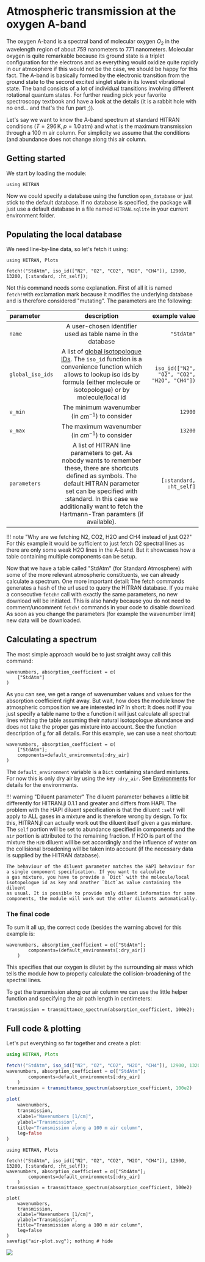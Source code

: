 # Atmospheric transmission at the oxygen A-band

The oxygen A-band is a spectral band of molecular oxygen $O_2$ in the wavelength region of about 759 nanometers to 771 nanometers. Molecular oxygen is quite remarkable because its ground state is a triplet configuration for the electrons and as everything would oxidize quite rapidly in our atmosphere if this would not be the case, we should be happy for this fact. The A-band is basically formed by the electronic transition from the ground state to the second excited singlet state in its lowest vibrational state. The band consists of a lot of individual transitions involving different rotational quantum states. For further reading pick your favorite spectroscopy textbook and have a look at the details (it is a rabbit hole with no end... and that's the fun part ;)).

Let's say we want to know the A-band spectrum at standard HITRAN conditions ($T=296\,\text{K}, p=1.0\,\text{atm}$) and what is the maximum transmission through a 100 m air column. For simplicity we assume that the conditions (and abundance does not change along this air column.

## Getting started

We start by loading the module:

```@repl
using HITRAN
```

Now we could specify a database using the function `open_database` or just stick to the default database. If no database is specified, the package will just use a default database in a file named `HITRAN.sqlite` in your current environment folder.

## Populating the local database

We need line-by-line data, so let's fetch it using:

```@setup o2_demo
using HITRAN, Plots
```

```@repl o2_demo
fetch!("StdAtm", iso_id(["N2", "O2", "CO2", "H2O", "CH4"]), 12900, 13200, [:standard, :ht_self]);
```

Not this command needs some explanation. First of all it is named `fetch!`with exclamation mark because it modifies the underlying database and is therefore considered "mutating". The parameters are the following:

| parameter | description |      example value |
| :---   |    :---:    |       ---: |
| `name`    |   A user-chosen identifier used as table name in the database  |      `"StdAtm"` |
| `global_iso_ids`   | A list of [global isotopologue IDs](https://hitran.org/docs/iso-meta/). The `iso_id` function is a convenience function which allows to lookup iso ids by formula (either molecule or isotopologue) or by molecule/local id| `iso_id(["N2", "O2", "CO2", "H2O", "CH4"])` |
| `ν_min`   | The minimum wavenumber (in $cm^{-1}$) to consider | `12900` |
| `ν_max`   | The maximum wavenumber (in $cm^{-1}$) to consider | `13200` |
| `parameters`   | A list of HITRAN line parameters to get. As nobody wants to remember these, there are shortcuts defined as symbols. The default HITRAN parameter set can be specified with :standard. In this case we additionally want to fetch the Hartmann-Tran paramters (if available). | `[:standard, :ht_self]` |

!!! note "Why are we fetching N2, CO2, H2O and CH4 instead of just O2?"
    For this example it would be sufficient to just fetch O2 spectral lines as there are only some weak H2O lines in the A-band. But it showcases how a table containing multiple components can be setup.

Now that we have a table called "StdAtm" (for Standard Atmosphere) with some of the more relevant atmospheric constituents, we can already calculate a spectrum. One more important detail: The fetch commands generates a hash of the url used to query the HITRAN database. If you make a consecutive `fetch!` call with exactly the same parameters, no new download will be initiated. This is also handy because you do not need to comment/uncomment `fetch!` commands in your code to disable download. As soon as you change the parameters (for example the wavenumber limit) new data will be downloaded.

## Calculating a spectrum

The most simple approach would be to just straight away call this command:

```@repl o2_demo
wavenumbers, absorption_coefficient = α(
    ["StdAtm"]
)
```

As you can see, we get a range of wavenumber values and values for the absorption coefficient right away. But wait, how does the module know the atmospheric composition we are interested in? In short: It does not! If you just specify a table name to the `α` function it will just calculate all spectral lines withing the table assuming their natural isotopologue abundance and does not take the proper gas mixture into account. See the function description of [`α`](@ref) for all details. For this example, we can use a neat shortcut:

```@repl o2_demo
wavenumbers, absorption_coefficient = α(
    ["StdAtm"];
    components=default_environments[:dry_air]
)
```

The `default_environment` variable is a `Dict` containing standard mixtures. For now this is only dry air by using the key `:dry_air`.
See [Environments](@ref) for details for the environments.

!!! warning "Diluent parameter"
    The diluent parameter behaves a little bit differently for HITRAN.jl 0.1.1 and greater and differs from HAPI.
    The problem with the HAPI diluent specification is that the diluent `:self` will apply to ALL gases in a mixture and is therefore
    wrong by design. To fix this, HITRAN.jl can actually work out the diluent itself given a gas mixture. The `self` portion will be
    set to abundance specified in components and the `air` portion is attributed to the remaining fraction. If H2O is part of the mixture
    the `H2O` diluent will be set accordingly and the influence of water on the collisional broadening will be taken into account (if the necessary data is supplied by the HITRAN database).
    
    The behaviour of the diluent parameter matches the HAPI behaviour for a single component specification. If you want to calculate
    a gas mixture, you have to provide a `Dict` with the molecule/local isotopologue id as key and another `Dict`as value containing the diluent
    as usual. It is possible to provide only diluent information for some components, the module will work out the other diluents automatically.


### The final code

To sum it all up, the correct code (besides the warning above) for this example is:

```@repl o2_demo
wavenumbers, absorption_coefficient = α(["StdAtm"];
        components=(default_environments[:dry_air])                
    )
```

This specifies that our oxygen is dilutet by the surrounding air mass which tells the module how to properly calculate the collision-broadening of the spectral lines.

To get the transmission along our air column we can use the little helper function and specifying the air path length in centimeters:

```@repl o2_demo
transmission = transmittance_spectrum(absorption_coefficient, 100e2);
```

## Full code & plotting

Let's put everything so far together and create a plot:

```julia
using HITRAN, Plots

fetch!("StdAtm", iso_id(["N2", "O2", "CO2", "H2O", "CH4"]), 12900, 13200, [:standard, :ht_self]);
wavenumbers, absorption_coefficient = α(["StdAtm"];
        components=default_environments[:dry_air]        
    )
transmission = transmittance_spectrum(absorption_coefficient, 100e2)

plot(
    wavenumbers,
    transmission, 
    xlabel="Wavenumbers [1/cm]", 
    ylabel="Transmission", 
    title="Transmission along a 100 m air column",
    leg=false
)
```

```@eval
using HITRAN, Plots

fetch!("StdAtm", iso_id(["N2", "O2", "CO2", "H2O", "CH4"]), 12900, 13200, [:standard, :ht_self]);
wavenumbers, absorption_coefficient = α(["StdAtm"];
        components=default_environments[:dry_air]        
    )
transmission = transmittance_spectrum(absorption_coefficient, 100e2)

plot(
    wavenumbers,
    transmission, 
    xlabel="Wavenumbers [1/cm]", 
    ylabel="Transmission", 
    title="Transmission along a 100 m air column",
    leg=false
)
savefig("air-plot.svg"); nothing # hide
```

![](air-plot.svg)